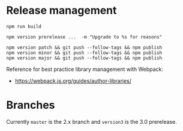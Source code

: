 # Release management



```
npm run build

npm version prerelease ...  -m "Upgrade to %s for reasons"

npm version patch && git push --follow-tags && npm publish
npm version minor && git push --follow-tags && npm publish
npm version major && git push --follow-tags && npm publish
```



Reference for best practice library management with Webpack:

* <https://webpack.js.org/guides/author-libraries/>



# Branches


Currently `master` is the 2.x branch and `version3` is the 3.0 prerelease.
